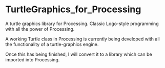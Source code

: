 # TurtleGraphics_for_Processing

A turtle graphics library for Processing. Classic Logo-style programming with all the power of Processing.

A working Turtle class in Processing is currently being developed with all the functionality of a turtle-graphics engine.

Once this has being finished, I will convert it to a library which can be imported into Processing.
